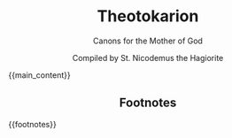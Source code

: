 # Theotokarion

<p class="subtitle">Canons for the Mother of God</p>

<p class="subtitle">Compiled by St. Nicodemus the Hagiorite</p>

{{main_content}}

## Footnotes

{{footnotes}}

<style>
p.ode:first-letter {
    color: #880000;
    font-size: 180%;
    font-weight: normal;
}

h1, h2, h3, h4, h5, h6 {
    text-align: center;
}

p.subtitle {
    text-align: center;
}

p.evening-subtitle {
    text-align: center;
}
</style>

